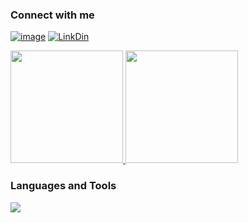 <h3 align="left">Connect with me</h3>

[![image](https://img.shields.io/badge/Gmail-D14836?style=for-the-badge&logo=gmail&logoColor=white)](https://mail.google.com/mail/u/0/?tab=rm&ogbl#inbox)
[![LinkDin](https://img.shields.io/badge/LinkedIn-0077B5?style=for-the-badge&logo=linkedin&logoColor=white)](https://www.linkedin.com/in/marcos-guerreiro-rebelo/)
  
 <div align="left">
  <a href="https://github.com/marcosrebelo97">
  <img height="180em" src="https://github-readme-stats.vercel.app/api?username=marcosrebelo97&show_icons=true&theme=dark&include_all_commits=true&count_private=true"/>
  <img height="180em" src="https://github-readme-stats.vercel.app/api/top-langs/?username=marcosrebelo97&layout=compact&langs_count=7&theme=dark"/>
</div>

</a></p><h3 align="left">Languages ​​and Tools</h3>

<p align="left">
  <a href="https://skillicons.dev">
    <img src="https://skillicons.dev/icons?i=java,spring,maven,gradle,ts,nodejs,express,npm,prisma,python,powershell,postman,gitlab,github,githubactions,jenkins,docker,postgres,mysql,idea,eclipse,vscode,linux&theme=dark" />
  </a>
</p>
